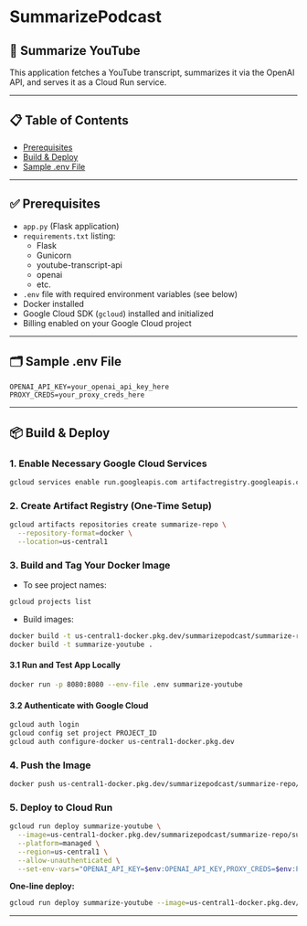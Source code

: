 # SummarizePodcast

## 🚀 Summarize YouTube

This application fetches a YouTube transcript, summarizes it via the OpenAI API, and serves it as a Cloud Run service.

---

## 📋 Table of Contents
- [Prerequisites](#-prerequisites)
- [Build & Deploy](#-build--deploy)
- [Sample .env File](#-sample-env-file)

---

## ✅ Prerequisites

- `app.py` (Flask application)
- `requirements.txt` listing:
  - Flask
  - Gunicorn
  - youtube-transcript-api
  - openai
  - etc.
- `.env` file with required environment variables (see below)
- Docker installed
- Google Cloud SDK (`gcloud`) installed and initialized
- Billing enabled on your Google Cloud project

---

## 🗂️ Sample .env File

```
OPENAI_API_KEY=your_openai_api_key_here
PROXY_CREDS=your_proxy_creds_here
```

---

## 📦 Build & Deploy

### 1. Enable Necessary Google Cloud Services

```bash
gcloud services enable run.googleapis.com artifactregistry.googleapis.com
```

### 2. Create Artifact Registry (One-Time Setup)

```bash
gcloud artifacts repositories create summarize-repo \
  --repository-format=docker \
  --location=us-central1
```

### 3. Build and Tag Your Docker Image

- To see project names:

```bash
gcloud projects list
```

- Build images:

```bash
docker build -t us-central1-docker.pkg.dev/summarizepodcast/summarize-repo/summarize-youtube .
docker build -t summarize-youtube .
```

#### 3.1 Run and Test App Locally

```bash
docker run -p 8080:8080 --env-file .env summarize-youtube
```

#### 3.2 Authenticate with Google Cloud

```bash
gcloud auth login
gcloud config set project PROJECT_ID
gcloud auth configure-docker us-central1-docker.pkg.dev
```

### 4. Push the Image

```bash
docker push us-central1-docker.pkg.dev/summarizepodcast/summarize-repo/summarize-youtube
```

### 5. Deploy to Cloud Run

```bash
gcloud run deploy summarize-youtube \
  --image=us-central1-docker.pkg.dev/summarizepodcast/summarize-repo/summarize-youtube \
  --platform=managed \
  --region=us-central1 \
  --allow-unauthenticated \
  --set-env-vars="OPENAI_API_KEY=$env:OPENAI_API_KEY,PROXY_CREDS=$env:PROXY_CREDS"
```

**One-line deploy:**

```bash
gcloud run deploy summarize-youtube --image=us-central1-docker.pkg.dev/summarizepodcast/summarize-repo/summarize-youtube --platform=managed --region=us-central1 --allow-unauthenticated --set-env-vars="OPENAI_API_KEY=$env:OPENAI_API_KEY,PROXY_CREDS=$env:PROXY_CREDS"
```

---
